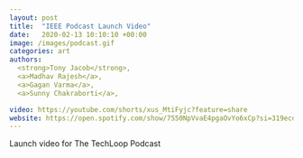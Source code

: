 ```yaml
---
layout: post
title:  "IEEE Podcast Launch Video"
date:   2020-02-13 10:10:10 +00:00
image: /images/podcast.gif
categories: art
authors: 
  <strong>Tony Jacob</strong>,
  <a>Madhav Rajesh</a>,
  <a>Gagan Varma</a>,
  <a>Sunny Chakraborti</a>,

video: https://youtube.com/shorts/xus_MtiFyjc?feature=share
website: https://open.spotify.com/show/7550NpVvaE4pgaOvYo6xCp?si=319ecd13ae614fc3
---
```

Launch video for The TechLoop Podcast
